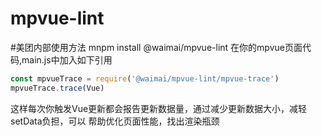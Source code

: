 # mpvue-lint
#美团内部使用方法 mnpm install @waimai/mpvue-lint
在你的mpvue页面代码,main.js中加入如下引用
```javascript
const mpvueTrace = require('@waimai/mpvue-lint/mpvue-trace')
mpvueTrace.trace(Vue)
```
这样每次你触发Vue更新都会报告更新数据量，通过减少更新数据大小，减轻setData负担，可以
帮助优化页面性能，找出渲染瓶颈

